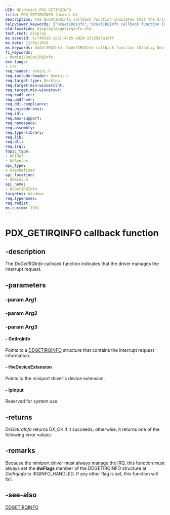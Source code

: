 ```yaml
---
UID: NC:dxmini.PDX_GETIRQINFO
title: PDX_GETIRQINFO (dxmini.h)
description: The DxGetIRQInfo callback function indicates that the driver manages the interrupt request.
helpviewer_keywords: ["DxGetIRQInfo","DxGetIRQInfo callback function [Display Devices]","PDX_GETIRQINFO","PDX_GETIRQINFO callback","VideoMiniPort_DxApiFunctions_1e787efc-ec94-4fa0-bc13-22142c16cc8d.xml","display.dxgetirqinfo","dxmini/DxGetIRQInfo"]
old-location: display\dxgetirqinfo.htm
tech.root: display
ms.assetid: bc7463ab-1cb1-4ce5-a929-1513507a16ff
ms.date: 12/05/2018
ms.keywords: DxGetIRQInfo, DxGetIRQInfo callback function [Display Devices], PDX_GETIRQINFO, PDX_GETIRQINFO callback, VideoMiniPort_DxApiFunctions_1e787efc-ec94-4fa0-bc13-22142c16cc8d.xml, display.dxgetirqinfo, dxmini/DxGetIRQInfo
f1_keywords:
- dxmini/DxGetIRQInfo
dev_langs:
- c++
req.header: dxmini.h
req.include-header: Dxmini.h
req.target-type: Desktop
req.target-min-winverclnt: 
req.target-min-winversvr: 
req.kmdf-ver: 
req.umdf-ver: 
req.ddi-compliance: 
req.unicode-ansi: 
req.idl: 
req.max-support: 
req.namespace: 
req.assembly: 
req.type-library: 
req.lib: 
req.dll: 
req.irql: 
topic_type:
- APIRef
- kbSyntax
api_type:
- UserDefined
api_location:
- dxmini.h
api_name:
- DxGetIRQInfo
targetos: Windows
req.typenames: 
req.redist: 
ms.custom: 19H1
---
```


# PDX_GETIRQINFO callback function


## -description


The<i> DxGetIRQInfo</i> callback function indicates that the driver manages the interrupt request.


## -parameters




### -param Arg1


### -param Arg2


### -param Arg3








#### - GetIrqInfo

Points to a <a href="https://docs.microsoft.com/windows/desktop/api/dxmini/ns-dxmini-ddgetirqinfo">DDGETIRQINFO</a> structure that contains the interrupt request information.


#### - HwDeviceExtension

Points to the miniport driver's device extension.


#### - lpInput

Reserved for system use. 


## -returns



<i>DxGetIrqInfo</i> returns DX_OK if it succeeds; otherwise, it returns one of the following error values:




## -remarks



Because the miniport driver must always manage the IRQ, this function must always set the <b>dwFlags</b> member of the DDGETIRQINFO structure at <i>GetIrqInfo</i> to IRQINFO_HANDLED. If any other flag is set, this function will fail.




## -see-also




<a href="https://docs.microsoft.com/windows/desktop/api/dxmini/ns-dxmini-ddgetirqinfo">DDGETIRQINFO</a>
 

 

